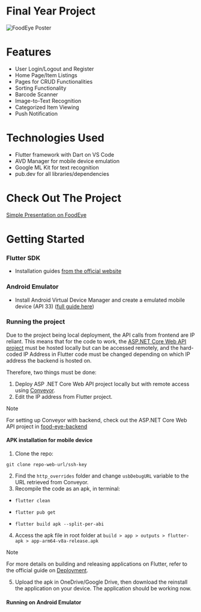 # Final Year Project
![FoodEye Poster](FoodEye-Poster.pg)

# Features
- User Login/Logout and Register
- Home Page/Item Listings
- Pages for CRUD Functionalities
- Sorting Functionality
- Barcode Scanner
- Image-to-Text Recognition
- Categorized Item Viewing
- Push Notification

# Technologies Used
- Flutter framework with Dart on VS Code
- AVD Manager for mobile device emulation
- Google ML Kit for text recognition
- pub.dev for all libraries/dependencies

# Check Out The Project
[Simple Presentation on FoodEye](FoodEye-Slides.pdf)

# Getting Started
### Flutter SDK
- Installation guides [from the official website](https://docs.flutter.dev/get-started/install)
### Android Emulator
- Install Android Virtual Device Manager and create a emulated mobile device (API 33) ([full guide here](https://developer.android.com/studio/run/managing-avds))
### Running the project
Due to the project being local deployment, the API calls from frontend are IP reliant. This means that for the code to work, the [ASP.NET Core Web API project](https://github.com/BlueSky0322/food-eye-backend) must be hosted locally but can be accessed remotely, and the hard-coded IP Address in Flutter code must be changed depending on which IP address the backend is hosted on. 

Therefore, two things must be done: 
1. Deploy ASP .NET Core Web API project locally but with remote access using [Conveyor](https://marketplace.visualstudio.com/items?itemName=vs-publisher-1448185.ConveyorbyKeyoti2022).
2. Edit the IP address from Flutter project.
>[!NOTE]
>For setting up Conveyor with backend, check out the ASP.NET Core Web API project in [food-eye-backend](https://github.com/BlueSky0322/food-eye-backend)

#### APK installation for mobile device
1. Clone the repo:
```
git clone repo-web-url/ssh-key
```
2. Find the `http_overrides` folder and change `usbDebugURL` variable to the URL retrieved from Conveyor.
3. Recompile the code as an apk, in terminal:
  - ```
    flutter clean
    ```
  - ```
    flutter pub get
    ```
  - ```
    flutter build apk --split-per-abi
    ```
4. Access the apk file in root folder at `build > app > outputs > flutter-apk > app-arm64-v8a-release.apk`
> [!NOTE]
> For more details on building and releasing applications on Flutter, refer to the official guide on [Deployment](https://docs.flutter.dev/deployment).
5. Upload the apk in OneDrive/Google Drive, then download the reinstall the application on your device. The application should be working now.

#### Running on Android Emulator
